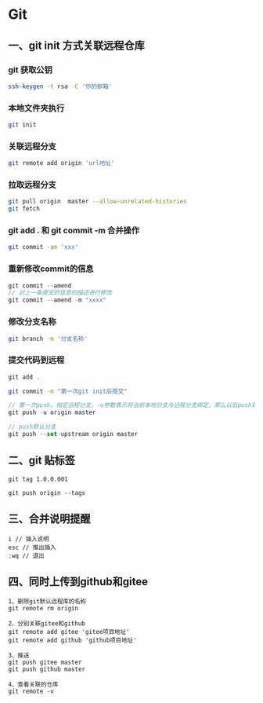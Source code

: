 # Git

## 一、git init 方式关联远程仓库

### git 获取公钥

``` bash
ssh-keygen -t rsa -C '你的邮箱'
```

### 本地文件夹执行

``` bash
git init
```

### 关联远程分支

```  bash
git remote add origin 'url地址'
```

### 拉取远程分支

```bash
git pull origin  master --allow-unrelated-histories
git fetch 
```

### git add . 和 git commit -m 合并操作
```bash
git commit -am 'xxx'
```

### 重新修改commit的信息
``` js
git commit --amend
// 对上一条提交的信息的描述进行修改
git commit --amend -m "xxxx"
```

### 修改分支名称
``` bash
git branch -m '分支名称'
```

### 提交代码到远程

```csharp
git add .
```

```bash
git commit -m "第一次git init后提交"
```

```js
// 第一次push，指定远程分支。-u参数表示将当前本地分支与远程分支绑定。那么以后push就不用再加远程分支名了
git push -u origin master

// push默认分支
git push --set-upstream origin master
```

## 二、git 贴标签

```
git tag 1.0.0.001
```

```
git push origin --tags
```

## 三、合并说明提醒

```
i // 插入说明
esc // 推出插入
:wq // 退出
```

## 四、同时上传到github和gitee

``` 
1、删除git默认远程库的名称
git remote rm origin
```

``` 
2、分别关联gitee和github
git remote add gitee 'gitee项目地址'
git remote add github 'github项目地址'
```

``` 
3、推送
git push gitee master
git push github master
```

``` 
4、查看关联的仓库
git remote -v
```





